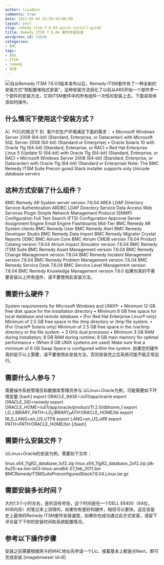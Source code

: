 ```yaml
---
author: liuadmin
comments: true
date: 2011-05-04 15:59:42+00:00
layout: post
slug: remedy-itsm-7-6-04-quick-install-guide
title: Remedy ITSM 7.6.04 套件快速安装
wordpress_id: 51038
categories:
- BMC
tags:
- ARS
- ITSM
- remedy
- 安装
---
```


![](http://media.cms.bmc.com/images/box_services_trio_compass.png)自从Remedy ITSM 7.6.03版本发布以后，Remedy ITSM套件有了一种全新的安装方式“预配置堆栈式安装”，这种安装方法简化了以前从ARS开始一个部件罗一个部件的安装方法，它将ITSM套件中的所有组件一次性的安装上去。下面讲具体该如何操作。


## 什么情况下使用这个安装方式？


A）POC的情况下
B）客户的生产环境满足下面的需求：
• Microsoft Windows Server 2008 (64-bit) (Standard, Enterprise, or Datacenter) with Microsoft SQL Server 2008 (64-bit) (Standard or Enterprise)
• Oracle Solaris 10 with Oracle 11g (64-bit) (Standard, Enterprise, or RAC)
• Red Hat Enterprise Linux 5 (Update 5) (64-bit) with Oracle 11g (64-bit) (Standard, Enterprise, or RAC)
• Microsoft Windows Server 2008 (64-bit) (Standard, Enterprise, or Datacenter) with Oracle 11g (64-bit) (Standard or Enterprise)
Note: The BMC Remedy ITSM Suite Precon gured Stack installer supports only Unicode database servers


## 这种方式安装了什么组件？


 BMC Remedy AR System server version 7.6.04
 AREA LDAP Directory Service Authentication
 ARDBC LDAP Directory Service Data Access
 Web Services Plugin
 Simple Network Management Protocol (SNMP) Configuration
 Full Text Search (FTS) Configuration
 Approval Server
 Assignment Engine
 Email Engine
 Flashboards
 Mid-Tier
 BMC Remedy AR System clients
 BMC Remedy User
 BMC Remedy Alert
 BMC Remedy Developer Studio
 BMC Remedy Data Import
 BMC Remedy Migrator
 Crystal Reports
 ODBC
 BMC Atrium Core
 BMC Atrium CMDB version 7.6.04
 Product Catalog version 7.6.04
 Atrium Impact Simulator version 7.6.04
 BMC Remedy ITSM Suite
 BMC Remedy Asset Management version 7.6.04
 BMC Remedy Change Management version 7.6.04
 BMC Remedy Incident Management version 7.6.04
 BMC Remedy Problem Management version 7.6.04
 BMC Remedy Service Desk 7.6.04
 BMC Service Level Management version 7.6.04
 BMC Remedy Knowledge Management version 7.6.0
如果你真的不需要安装以上所有组件，请不要使用此安装方法。


## 需要什么硬件？


System requirements for Microsoft Windows and UNIX®:
• Minimum 12 GB free disk space for the installation directory
• Minimum 8 GB free space for local database and remote database
• (For Red Hat Enterprise Linux® only) Minimum of 2.5 GB free space in the /tmp directory or /tmp file system.
• (For Oracle® Solaris only) Minimum of 2.5 GB free space in the /var/tmp directory or the file system.
• 3 GHz dual processor
• Minimum 3 GB RAM during installation; 8 GB RAM during runtime; 8 GB main memory for optimal performance
• (When 6 GB UNIX systems are used) Make sure that a minimum of 6 GB Swap Space is configured within the system.
如果您的硬件真的低于以上需要，请不要使用此安装方法，否则安装完之后系统可能不能正常运行。


## 需要什么人参与？


需要操作系统管理员和数据库管理员参与
以Linux+Oracle为例，可能需要如下环境变量
[bash]
export ORACLE_BASE=/u01/app/oracle
export ORACLE_SID=remedy
export ORACLE_HOME=/u01/app/oracle/product/11.2.0/dbhome_1
export LD_LIBRARY_PATH=$LD_LIBRARY_PATH:$ORACLE_HOME/lib
export NLS_LANG=en_US.UTF8
export LANG=en_US.utf8
export PATH=$PATH:$ORACLE_HOME/bin
[/bash]


## 需要什么安装文件？


以Linux+Oracle的安装为例，需要如下文件：


linux.x64_11gR2_database_1of2.zip
linux.x64_11gR2_database_2of2.zip
jdk-6u25-ea-bin-b03-linux-amd64-27_feb_2011.bin
BMCRemedyITSMSuitePreconfiguredStack7.6.04.Linux.tar.gz


## 需要安装多长时间？


大约1.5个小时左右，是的没有夸张，这个时间是在一个DELL E6400（64位，8GB内存）的笔记本上测得的，如果你有更好的硬件，相信可以更快，这应该是史上最快的Remedy ITSM套件安装速度，如果你也成功通过此方式安装，请留下评论留下下你的安装时间和系统配置情况。


## 参考以下操作步骤


安装之前需要根据网卡的MAC地址先申请一个Lic，接着基本上都是点Next，即可完成安装
[imagebrowser id=8]
